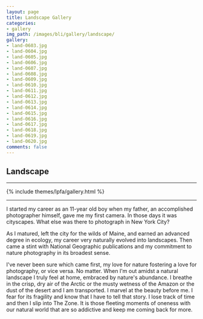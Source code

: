 ```yaml
---
layout: page
title: Landscape Gallery
categories:
- gallery
img_path: /images/bli/gallery/landscape/
gallery:
- land-0603.jpg
- land-0604.jpg
- land-0605.jpg
- land-0606.jpg
- land-0607.jpg
- land-0608.jpg
- land-0609.jpg
- land-0610.jpg
- land-0611.jpg
- land-0612.jpg
- land-0613.jpg
- land-0614.jpg
- land-0615.jpg
- land-0616.jpg
- land-0617.jpg
- land-0618.jpg
- land-0619.jpg
- land-0620.jpg
comments: false
---
```


## Landscape

---

{% include themes/lpfa/gallery.html %}

---

I started my career as an 11-year old boy when my father, an accomplished photographer himself, gave me my first camera. In those days it was cityscapes. What else was there to photograph in New York City? 

As I matured, left the city for the wilds of Maine, and earned an advanced degree in ecology, my career very naturally evolved into landscapes. Then came a stint with National Geographic publications and my commitment to nature photography in its broadest sense. 

I've never been sure which came first, my love for nature fostering a love for photography, or vice versa. No matter. When I'm out amidst a natural landscape I truly feel at home, embraced by nature's abundance. I breathe in the crisp, dry air of the Arctic or the musty wetness of the Amazon or the dust of the desert and I am transported. I marvel at the beauty before me. I fear for its fragility and know that I have to tell that story. I lose track of time and then I slip into The Zone. It is those fleeting moments of oneness with our natural world that are so addictive and keep me coming back for more.
